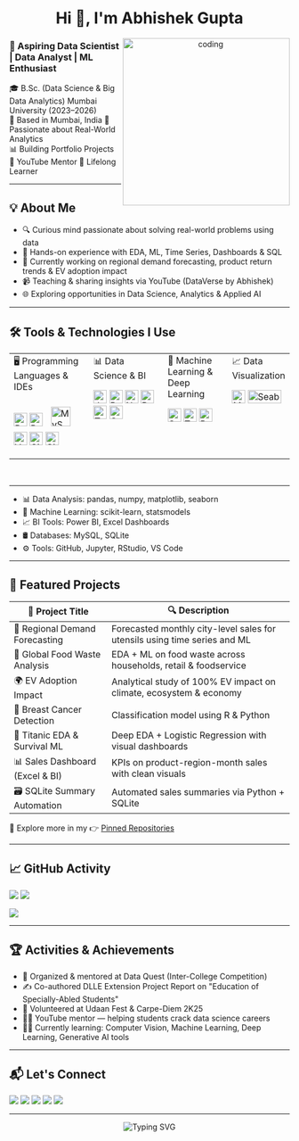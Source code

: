 <h1 align="center">Hi 👋, I'm Abhishek Gupta</h1>
<!-- Header Banner -->
<p align="center">
 <img align="right" alt="coding" width="300" src="https://cdn.dribbble.com/users/1162077/screenshots/3848914/programmer.gif">
<p align="left">
</p>

<h3 align="left">🚀 Aspiring Data Scientist | Data Analyst | ML Enthusiast</h3>

<p align="left">
  🎓 B.Sc. (Data Science & Big Data Analytics) 
  Mumbai University (2023–2026) <br/>
  📍 Based in Mumbai, India 
  🧠 Passionate about Real-World Analytics <br/>
  📊 Building Portfolio Projects 
  🎥 YouTube Mentor 
  🌱 Lifelong Learner
</p>

---

## 💡 About Me

- 🔍 Curious mind passionate about solving real-world problems using data
- 🧪 Hands-on experience with EDA, ML, Time Series, Dashboards & SQL
- 🧾 Currently working on regional demand forecasting, product return trends & EV adoption impact
- 📹 Teaching & sharing insights via YouTube (DataVerse by Abhishek)
- 🌐 Exploring opportunities in Data Science, Analytics & Applied AI

---


## 🛠️ Tools & Technologies I Use
<table><tr><td valign="top" width="30%">
<div align="left">  
🖥️ Programming Languages & IDEs
<p align="left"> <img src="https://cdn.jsdelivr.net/gh/devicons/devicon/icons/python/python-original.svg" width="24" height="24" alt="Python"/> <img src="https://cdn.jsdelivr.net/gh/devicons/devicon/icons/r/r-original.svg" width="24" height="24" alt="R"/> <a href="https://www.mysql.com/" target="_blank"><img style="margin: 10px" src="https://profilinator.rishav.dev/skills-assets/mysql-original-wordmark.svg" alt="MySQL" height="35" /></a> <img src="https://cdn.jsdelivr.net/gh/devicons/devicon/icons/vscode/vscode-original.svg" width="24" height="24" alt="VS Code"/> <img src="https://cdn.jsdelivr.net/gh/devicons/devicon/icons/github/github-original.svg" width="24" height="24" alt="GitHub"/> <img src="https://cdn.jsdelivr.net/gh/devicons/devicon/icons/git/git-original.svg" width="24" height="24" alt="Git"/> </p>
</div></td>
  
<td valign="top" width="30%">
📊 Data Science & BI
<p align="left"> <img src="https://cdn.jsdelivr.net/gh/devicons/devicon/icons/jupyter/jupyter-original.svg" width="24" height="24" alt="Jupyter"/> <img src="https://cdn.jsdelivr.net/gh/devicons/devicon/icons/pandas/pandas-original.svg" width="24" height="24" alt="Pandas"/> <img src="https://cdn.jsdelivr.net/gh/devicons/devicon/icons/numpy/numpy-original.svg" width="24" height="24" alt="NumPy"/> <img src="https://img.icons8.com/color/48/000000/power-bi.png" width="24" height="24" alt="Power BI"/> <img src="https://img.icons8.com/color/48/000000/tableau-software.png" width="24" height="24" alt="Tableau"/> <img src="https://upload.wikimedia.org/wikipedia/commons/3/32/OpenCV_Logo_with_text_svg_version.svg" width="24" height="24" alt="OpenCV"/> </p>
</div></td>

<td valign="top" width="25%">
<div align="left">  
🤖 Machine Learning & Deep Learning
<p align="left"> <img src="https://upload.wikimedia.org/wikipedia/commons/0/05/Scikit_learn_logo_small.svg" width="24" height="24" alt="Scikit Learn"/> <img src="https://cdn.jsdelivr.net/gh/devicons/devicon/icons/tensorflow/tensorflow-original.svg" width="24" height="24" alt="TensorFlow"/> <img src="https://cdn.jsdelivr.net/gh/devicons/devicon/icons/pytorch/pytorch-original.svg" width="24" height="24" alt="PyTorch"/> </p>
</div>
</td>
<td valign="top" width="150%">
<div align="left">  
📈 Data Visualization
<p align="left"> <img src="https://upload.wikimedia.org/wikipedia/commons/8/84/Matplotlib_icon.svg" width="24" height="24" alt="Matplotlib"/> <img src="https://seaborn.pydata.org/_static/logo-wide-lightbg.svg" width="60" height="24" alt="Seaborn"/> </p>
</div>
</td>
</tr></table>
<br/>  

---
- 📊 Data Analysis: pandas, numpy, matplotlib, seaborn  
- 🤖 Machine Learning: scikit-learn, statsmodels  
- 📈 BI Tools: Power BI, Excel Dashboards  
- 🛢️ Databases: MySQL, SQLite  
- ⚙️ Tools: GitHub, Jupyter, RStudio, VS Code  

---

## 📂 Featured Projects

| 💼 Project Title | 🔍 Description |
|------------------|----------------|
| 🛒 Regional Demand Forecasting | Forecasted monthly city-level sales for utensils using time series and ML |
| 🍲 Global Food Waste Analysis | EDA + ML on food waste across households, retail & foodservice |
| 🌍 EV Adoption Impact | Analytical study of 100% EV impact on climate, ecosystem & economy |
| 🧬 Breast Cancer Detection | Classification model using R & Python |
| 🚢 Titanic EDA & Survival ML | Deep EDA + Logistic Regression with visual dashboards |
| 📊 Sales Dashboard (Excel & BI) | KPIs on product-region-month sales with clean visuals |
| 🗃️ SQLite Summary Automation | Automated sales summaries via Python + SQLite |

🎯 Explore more in my 👉 [Pinned Repositories]([https://(https://github.com/A289shek2004)?tab=repositories)

---

## 📈 GitHub Activity

<p align="Left">
  <img src="https://github-readme-stats.vercel.app/api?username=A289shek2004&show_icons=true&theme=github_dark" />
  <img src="https://github-readme-stats.vercel.app/api/top-langs/?username=A289shek2004&layout=compact&theme=github_dark" />
</p>

<p align="left">
  <img src="https://streak-stats.demolab.com?user=A289shek2004&theme=dark&date_format=M%20j%5B%2C%20Y%5D" />
</p>

---

## 🏆 Activities & Achievements

- 🏅 Organized & mentored at Data Quest (Inter-College Competition)
- ✍️ Co-authored DLLE Extension Project Report on "Education of Specially-Abled Students"
- 🤝 Volunteered at Udaan Fest & Carpe-Diem 2K25
- 🧑‍💻 YouTube mentor — helping students crack data science careers
- 🧑‍🎓 Currently learning: Computer Vision, Machine Learning, Deep Learning, Generative AI tools

---

## 📬 Let's Connect

<p align="left">
  <a href="mailto:1289shek2004@gmail.com"><img src="https://img.shields.io/badge/Gmail-red?logo=gmail&logoColor=white" /></a>
 <a href="https://unrivaled-meerkat-7c89ee.netlify.app/"><img src="https://img.shields.io/badge/Portfolio-Green?logo=Website&logoColor=white" /></a>
  <a href="https://www.linkedin.com/in/1289shek-gupta/"><img src="https://img.shields.io/badge/LinkedIn-blue?logo=linkedin&logoColor=white" /></a>
  <a href="https://github.com/A289shek2004"><img src="https://img.shields.io/badge/GitHub-black?logo=github&logoColor=white" /></a>
  <a href="#"><img src="https://img.shields.io/badge/YouTube-red?logo=youtube&logoColor=white" /></a>
</p>

---

<p align="center">
  <img src="https://readme-typing-svg.demolab.com?font=Fira+Code&duration=4000&pause=500&color=00BFFF&center=true&vCenter=true&width=435&lines=Turning+Data+into+Decisions...;Building+Real+World+Data+Science+...;And+Machine+Learning+Projects...;Empowering+Through+Data+Scientist" alt="Typing SVG" />
</p>
